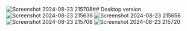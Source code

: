 ![Screenshot 2024-08-23 215708](https://github.com/user-attachments/assets/bb68a865-d581-4275-aed2-52ec5042fee3)## Desktop version
![Screenshot 2024-08-23 215636](https://github.com/user-attachments/assets/c7dbe1f8-072c-4cb0-93d1-1cd2f450bf6f)
![Screenshot 2024-08-23 215656](https://github.com/user-attachments/assets/355bcff4-7e72-4aa0-9215-32111be4d105)
![Screenshot 2024-08-23 215708](https://github.com/user-attachments/assets/dd85fdcb-e1d5-4b7e-8a87-54275be58184)
![Screenshot 2024-08-23 215720](https://github.com/user-attachments/assets/c34495ab-537e-44d1-b585-56387c9b464e)

